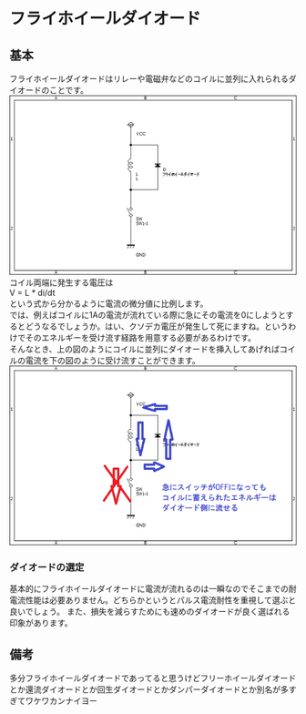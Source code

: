 # フライホイールダイオード  

## 基本
 フライホイールダイオードはリレーや電磁弁などのコイルに並列に入れられるダイオードのことです。  
![flywheel](../images/flywheeldiode.png)  
 コイル両端に発生する電圧は  
    V = L * di/dt  
 という式から分かるように電流の微分値に比例します。  
 では、例えばコイルに1Aの電流が流れている際に急にその電流を0にしようとするとどうなるでしょうか。はい、クソデカ電圧が発生して死にますね。というわけでそのエネルギーを受け流す経路を用意する必要があるわけです。  
 そんなとき、上の図のようにコイルに並列にダイオードを挿入してあげればコイルの電流を下の図のように受け流すことができます。  
 ![flywheel2](../images/flywheeldiode2.png)  

### ダイオードの選定  
基本的にフライホイールダイオードに電流が流れるのは一瞬なのでそこまでの耐電流性能は必要ありません。どちらかというとパルス電流耐性を重視して選ぶと良いでしょう。
また、損失を減らすためにも速めのダイオードが良く選ばれる印象があります。

## 備考
 多分フライホイールダイオードであってると思うけどフリーホイールダイオードとか還流ダイオードとか回生ダイオードとかダンパーダイオードとか別名が多すぎてワケワカンナイヨー